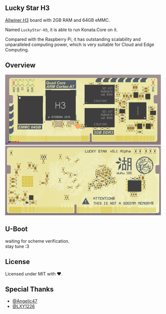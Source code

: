 ## Lucky Star H3
[Allwiner H3](https://www.allwinnertech.com/index.php?c=product&a=index&id=47) board with 2GB RAM and 64GB eMMC.

Named `LuckyStar-H3`, it is able to run Konata.Core on it.

Compared with the Raspberry Pi, it has outstanding scalability and unparalleled computing power, which is very suitable for Cloud and Edge Computing.

## Overview
![img](image/overview-front.png)
![img](image/overview-back.png)

## U-Boot
waiting for scheme verification.  
stay tune :3

## License
Licensed under MIT with ❤.

## Special Thanks
- [@Angelic47](https://github.com/Angelic47)
- [@LXY1226](https://github.com/LXY1226)
